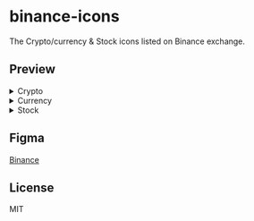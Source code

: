 # binance-icons
The Crypto/currency & Stock icons listed on Binance exchange.

## Preview

<details>
  <summary>Crypto</summary>

| Icon | Symbol | Name |
|:----:|-------:|:-----|
| <img src="https://raw.githubusercontent.com/VadimMalykhin/binance-icons/main/crypto/1inch.svg" width="32" height="32" />   | 1inch   | 1inch                           |
| <img src="https://raw.githubusercontent.com/VadimMalykhin/binance-icons/main/crypto/aave.svg" width="32" height="32" />    | aave    | Aave                            |
| <img src="https://raw.githubusercontent.com/VadimMalykhin/binance-icons/main/crypto/acm.svg" width="32" height="32" />     | acm     | AC Milan Fan Token              |
| <img src="https://raw.githubusercontent.com/VadimMalykhin/binance-icons/main/crypto/ada.svg" width="32" height="32" />     | ada     | Cardano                         |
| <img src="https://raw.githubusercontent.com/VadimMalykhin/binance-icons/main/crypto/adx.svg" width="32" height="32" />     | adx     | AdEx                            |
| <img src="https://raw.githubusercontent.com/VadimMalykhin/binance-icons/main/crypto/aergo.svg" width="32" height="32" />   | aergo   | Aergo                           |
| <img src="https://raw.githubusercontent.com/VadimMalykhin/binance-icons/main/crypto/agix.svg" width="32" height="32" />    | agix    | SingularityNET Token            |
| <img src="https://raw.githubusercontent.com/VadimMalykhin/binance-icons/main/crypto/aion.svg" width="32" height="32" />    | aion    | AION                            |
| <img src="https://raw.githubusercontent.com/VadimMalykhin/binance-icons/main/crypto/akro.svg" width="32" height="32" />    | akro    | Akropolis                       |
| <img src="https://raw.githubusercontent.com/VadimMalykhin/binance-icons/main/crypto/algo.svg" width="32" height="32" />    | algo    | Algorand                        |
| <img src="https://raw.githubusercontent.com/VadimMalykhin/binance-icons/main/crypto/alice.svg" width="32" height="32" />   | alice   | My Neighbor Alice               |
| <img src="https://raw.githubusercontent.com/VadimMalykhin/binance-icons/main/crypto/alpha.svg" width="32" height="32" />   | alpha   | Alpha Finance Lab               |
| <img src="https://raw.githubusercontent.com/VadimMalykhin/binance-icons/main/crypto/amb.svg" width="32" height="32" />     | amb     | Ambrosus                        |
| <img src="https://raw.githubusercontent.com/VadimMalykhin/binance-icons/main/crypto/ankr.svg" width="32" height="32" />    | ankr    | Ankr                            |
| <img src="https://raw.githubusercontent.com/VadimMalykhin/binance-icons/main/crypto/ant.svg" width="32" height="32" />     | ant     | Aragon                          |
| <img src="https://raw.githubusercontent.com/VadimMalykhin/binance-icons/main/crypto/appc.svg" width="32" height="32" />    | appc    | AppCoins                        |
| <img src="https://raw.githubusercontent.com/VadimMalykhin/binance-icons/main/crypto/ar.svg" width="32" height="32" />      | ar      | Arweave                         |
| <img src="https://raw.githubusercontent.com/VadimMalykhin/binance-icons/main/crypto/ardr.svg" width="32" height="32" />    | ardr    | Ardor                           |
| <img src="https://raw.githubusercontent.com/VadimMalykhin/binance-icons/main/crypto/ark.svg" width="32" height="32" />     | ark     | Ark                             |
| <img src="https://raw.githubusercontent.com/VadimMalykhin/binance-icons/main/crypto/arpa.svg" width="32" height="32" />    | arpa    | ARPA Chain                      |
| <img src="https://raw.githubusercontent.com/VadimMalykhin/binance-icons/main/crypto/asr.svg" width="32" height="32" />     | asr     | AS Roma Fan Token               |
| <img src="https://raw.githubusercontent.com/VadimMalykhin/binance-icons/main/crypto/ast.svg" width="32" height="32" />     | ast     | AirSwap                         |
| <img src="https://raw.githubusercontent.com/VadimMalykhin/binance-icons/main/crypto/atm.svg" width="32" height="32" />     | atm     | Atlético de Madrid Fan Token    |
| <img src="https://raw.githubusercontent.com/VadimMalykhin/binance-icons/main/crypto/atom.svg" width="32" height="32" />    | atom    | Cosmos                          |
| <img src="https://raw.githubusercontent.com/VadimMalykhin/binance-icons/main/crypto/auction.svg" width="32" height="32" /> | auction | Auction                         |
| <img src="https://raw.githubusercontent.com/VadimMalykhin/binance-icons/main/crypto/audio.svg" width="32" height="32" />   | audio   | Audius                          |
| <img src="https://raw.githubusercontent.com/VadimMalykhin/binance-icons/main/crypto/auto.svg" width="32" height="32" />    | auto    | Auto                            |
| <img src="https://raw.githubusercontent.com/VadimMalykhin/binance-icons/main/crypto/ava.svg" width="32" height="32" />     | ava     | Travala.com                     |
| <img src="https://raw.githubusercontent.com/VadimMalykhin/binance-icons/main/crypto/avax.svg" width="32" height="32" />    | avax    | Avalanche                       |
| <img src="https://raw.githubusercontent.com/VadimMalykhin/binance-icons/main/crypto/axs.svg" width="32" height="32" />     | axs     | Axie Infinity                   |
| <img src="https://raw.githubusercontent.com/VadimMalykhin/binance-icons/main/crypto/badger.svg" width="32" height="32" />  | badger  | Badger DAO                      |
| <img src="https://raw.githubusercontent.com/VadimMalykhin/binance-icons/main/crypto/bake.svg" width="32" height="32" />    | bake    | BakeryToken                     |
| <img src="https://raw.githubusercontent.com/VadimMalykhin/binance-icons/main/crypto/bal.svg" width="32" height="32" />     | bal     | Balancer                        |
| <img src="https://raw.githubusercontent.com/VadimMalykhin/binance-icons/main/crypto/band.svg" width="32" height="32" />    | band    | BAND                            |
| <img src="https://raw.githubusercontent.com/VadimMalykhin/binance-icons/main/crypto/bar.svg" width="32" height="32" />     | bar     | FC Barcelona Fan Token BAR      |
| <img src="https://raw.githubusercontent.com/VadimMalykhin/binance-icons/main/crypto/bat.svg" width="32" height="32" />     | bat     | Basic Attention Token           |
| <img src="https://raw.githubusercontent.com/VadimMalykhin/binance-icons/main/crypto/bcd.svg" width="32" height="32" />     | bcd     | Bitcoin Diamond                 |
| <img src="https://raw.githubusercontent.com/VadimMalykhin/binance-icons/main/crypto/bch.svg" width="32" height="32" />     | bch     | Bitcoin Cash                    |
| <img src="https://raw.githubusercontent.com/VadimMalykhin/binance-icons/main/crypto/bcha.svg" width="32" height="32" />    | bcha    | Bitcoin Cash ABC                |
| <img src="https://raw.githubusercontent.com/VadimMalykhin/binance-icons/main/crypto/beam.svg" width="32" height="32" />    | beam    | Beam                            |
| <img src="https://raw.githubusercontent.com/VadimMalykhin/binance-icons/main/crypto/bel.svg" width="32" height="32" />     | bel     | Bella Protocol                  |
| <img src="https://raw.githubusercontent.com/VadimMalykhin/binance-icons/main/crypto/beth.svg" width="32" height="32" />    | beth    | BETH                            |
| <img src="https://raw.githubusercontent.com/VadimMalykhin/binance-icons/main/crypto/bifi.svg" width="32" height="32" />    | bifi    | Beefy.Finance                   |
| <img src="https://raw.githubusercontent.com/VadimMalykhin/binance-icons/main/crypto/blz.svg" width="32" height="32" />     | blz     | Bluzelle                        |
| <img src="https://raw.githubusercontent.com/VadimMalykhin/binance-icons/main/crypto/bnb.svg" width="32" height="32" />     | bnb     | BNB                             |
| <img src="https://raw.githubusercontent.com/VadimMalykhin/binance-icons/main/crypto/bnt.svg" width="32" height="32" />     | bnt     | Bancor                          |
| <img src="https://raw.githubusercontent.com/VadimMalykhin/binance-icons/main/crypto/bot.svg" width="32" height="32" />     | bot     | Bounce Token                    |
| <img src="https://raw.githubusercontent.com/VadimMalykhin/binance-icons/main/crypto/bqx.svg" width="32" height="32" />     | bqx     | Voyager Token                   |
| <img src="https://raw.githubusercontent.com/VadimMalykhin/binance-icons/main/crypto/brd.svg" width="32" height="32" />     | brd     | Bread                           |
| <img src="https://raw.githubusercontent.com/VadimMalykhin/binance-icons/main/crypto/btc.svg" width="32" height="32" />     | btc     | Bitcoin                         |
| <img src="https://raw.githubusercontent.com/VadimMalykhin/binance-icons/main/crypto/btcst.svg" width="32" height="32" />   | btcst   | Bitcoin Standard Hashrate Token |
| <img src="https://raw.githubusercontent.com/VadimMalykhin/binance-icons/main/crypto/btg.svg" width="32" height="32" />     | btg     | Bitcoin Gold                    |
| <img src="https://raw.githubusercontent.com/VadimMalykhin/binance-icons/main/crypto/bts.svg" width="32" height="32" />     | bts     | BitShares                       |
| <img src="https://raw.githubusercontent.com/VadimMalykhin/binance-icons/main/crypto/btt.svg" width="32" height="32" />     | btt     | BitTorrent                      |
| <img src="https://raw.githubusercontent.com/VadimMalykhin/binance-icons/main/crypto/burger.svg" width="32" height="32" />  | burger  | Burger Swap                     |
| <img src="https://raw.githubusercontent.com/VadimMalykhin/binance-icons/main/crypto/busd.svg" width="32" height="32" />    | busd    | BUSD                            |
| <img src="https://raw.githubusercontent.com/VadimMalykhin/binance-icons/main/crypto/bzrx.svg" width="32" height="32" />    | bzrx    | bZx Protocol                    |
| <img src="https://raw.githubusercontent.com/VadimMalykhin/binance-icons/main/crypto/cake.svg" width="32" height="32" />    | cake    | PancakeSwap                     |
| <img src="https://raw.githubusercontent.com/VadimMalykhin/binance-icons/main/crypto/cdt.svg" width="32" height="32" />     | cdt     | Blox                            |
| <img src="https://raw.githubusercontent.com/VadimMalykhin/binance-icons/main/crypto/celo.svg" width="32" height="32" />    | celo    | Celo                            |
| <img src="https://raw.githubusercontent.com/VadimMalykhin/binance-icons/main/crypto/celr.svg" width="32" height="32" />    | celr    | Celer Network                   |
| <img src="https://raw.githubusercontent.com/VadimMalykhin/binance-icons/main/crypto/cfx.svg" width="32" height="32" />     | cfx     | Conflux Network                 |
| <img src="https://raw.githubusercontent.com/VadimMalykhin/binance-icons/main/crypto/chr.svg" width="32" height="32" />     | chr     | Chromia                         |
| <img src="https://raw.githubusercontent.com/VadimMalykhin/binance-icons/main/crypto/chz.svg" width="32" height="32" />     | chz     | Chiliz                          |
| <img src="https://raw.githubusercontent.com/VadimMalykhin/binance-icons/main/crypto/ckb.svg" width="32" height="32" />     | ckb     | CKB                             |
| <img src="https://raw.githubusercontent.com/VadimMalykhin/binance-icons/main/crypto/cloak.svg" width="32" height="32" />   | cloak   | CloakCoin                       |
| <img src="https://raw.githubusercontent.com/VadimMalykhin/binance-icons/main/crypto/cnd.svg" width="32" height="32" />     | cnd     | Cindicator                      |
| <img src="https://raw.githubusercontent.com/VadimMalykhin/binance-icons/main/crypto/cocos.svg" width="32" height="32" />   | cocos   | Cocos-BCX                       |
| <img src="https://raw.githubusercontent.com/VadimMalykhin/binance-icons/main/crypto/comp.svg" width="32" height="32" />    | comp    | Compound                        |
| <img src="https://raw.githubusercontent.com/VadimMalykhin/binance-icons/main/crypto/cos.svg" width="32" height="32" />     | cos     | Contentos                       |
| <img src="https://raw.githubusercontent.com/VadimMalykhin/binance-icons/main/crypto/coti.svg" width="32" height="32" />    | coti    | COTI                            |
| <img src="https://raw.githubusercontent.com/VadimMalykhin/binance-icons/main/crypto/cover.svg" width="32" height="32" />   | cover   | COVER Protocol                  |
| <img src="https://raw.githubusercontent.com/VadimMalykhin/binance-icons/main/crypto/cream.svg" width="32" height="32" />   | cream   | Cream Finance                   |
| <img src="https://raw.githubusercontent.com/VadimMalykhin/binance-icons/main/crypto/crv.svg" width="32" height="32" />     | crv     | Curve                           |
| <img src="https://raw.githubusercontent.com/VadimMalykhin/binance-icons/main/crypto/ctk.svg" width="32" height="32" />     | ctk     | CertiK                          |
| <img src="https://raw.githubusercontent.com/VadimMalykhin/binance-icons/main/crypto/ctsi.svg" width="32" height="32" />    | ctsi    | Cartesi                         |
| <img src="https://raw.githubusercontent.com/VadimMalykhin/binance-icons/main/crypto/ctxc.svg" width="32" height="32" />    | ctxc    | Cortex                          |
| <img src="https://raw.githubusercontent.com/VadimMalykhin/binance-icons/main/crypto/cvc.svg" width="32" height="32" />     | cvc     | Civic                           |
| <img src="https://raw.githubusercontent.com/VadimMalykhin/binance-icons/main/crypto/cvp.svg" width="32" height="32" />     | cvp     | PowerPool                       |
| <img src="https://raw.githubusercontent.com/VadimMalykhin/binance-icons/main/crypto/dai.svg" width="32" height="32" />     | dai     | Dai                             |
| <img src="https://raw.githubusercontent.com/VadimMalykhin/binance-icons/main/crypto/dash.svg" width="32" height="32" />    | dash    | Dash                            |
| <img src="https://raw.githubusercontent.com/VadimMalykhin/binance-icons/main/crypto/data.svg" width="32" height="32" />    | data    | Streamr DATAcoin                |
| <img src="https://raw.githubusercontent.com/VadimMalykhin/binance-icons/main/crypto/dcr.svg" width="32" height="32" />     | dcr     | Decred                          |
| <img src="https://raw.githubusercontent.com/VadimMalykhin/binance-icons/main/crypto/dego.svg" width="32" height="32" />    | dego    | Dego Finance                    |
| <img src="https://raw.githubusercontent.com/VadimMalykhin/binance-icons/main/crypto/dent.svg" width="32" height="32" />    | dent    | DENT                            |
| <img src="https://raw.githubusercontent.com/VadimMalykhin/binance-icons/main/crypto/dexe.svg" width="32" height="32" />    | dexe    | DeXe                            |
| <img src="https://raw.githubusercontent.com/VadimMalykhin/binance-icons/main/crypto/df.svg" width="32" height="32" />      | df      | dForce                          |
| <img src="https://raw.githubusercontent.com/VadimMalykhin/binance-icons/main/crypto/dgb.svg" width="32" height="32" />     | dgb     | DigiByte                        |
| <img src="https://raw.githubusercontent.com/VadimMalykhin/binance-icons/main/crypto/dia.svg" width="32" height="32" />     | dia     | DIA                             |
| <img src="https://raw.githubusercontent.com/VadimMalykhin/binance-icons/main/crypto/dlt.svg" width="32" height="32" />     | dlt     | Agrello                         |
| <img src="https://raw.githubusercontent.com/VadimMalykhin/binance-icons/main/crypto/dnt.svg" width="32" height="32" />     | dnt     | district0x                      |
| <img src="https://raw.githubusercontent.com/VadimMalykhin/binance-icons/main/crypto/dock.svg" width="32" height="32" />    | dock    | DOCK                            |
| <img src="https://raw.githubusercontent.com/VadimMalykhin/binance-icons/main/crypto/dodo.svg" width="32" height="32" />    | dodo    | DODO                            |
| <img src="https://raw.githubusercontent.com/VadimMalykhin/binance-icons/main/crypto/doge.svg" width="32" height="32" />    | doge    | Dogecoin                        |
| <img src="https://raw.githubusercontent.com/VadimMalykhin/binance-icons/main/crypto/dot.svg" width="32" height="32" />     | dot     | Polkadot                        |
| <img src="https://raw.githubusercontent.com/VadimMalykhin/binance-icons/main/crypto/drep.svg" width="32" height="32" />    | drep    | DREP                            |
| <img src="https://raw.githubusercontent.com/VadimMalykhin/binance-icons/main/crypto/dusk.svg" width="32" height="32" />    | dusk    | Dusk Network                    |
| <img src="https://raw.githubusercontent.com/VadimMalykhin/binance-icons/main/crypto/easy.svg" width="32" height="32" />    | easy    | EasyFi                          |
| <img src="https://raw.githubusercontent.com/VadimMalykhin/binance-icons/main/crypto/egld.svg" width="32" height="32" />    | egld    | Elrond eGold                    |
| <img src="https://raw.githubusercontent.com/VadimMalykhin/binance-icons/main/crypto/elf.svg" width="32" height="32" />     | elf     | aelf                            |
| <img src="https://raw.githubusercontent.com/VadimMalykhin/binance-icons/main/crypto/enj.svg" width="32" height="32" />     | enj     | Enjin Coin                      |
| <img src="https://raw.githubusercontent.com/VadimMalykhin/binance-icons/main/crypto/eos.svg" width="32" height="32" />     | eos     | EOS                             |
| <img src="https://raw.githubusercontent.com/VadimMalykhin/binance-icons/main/crypto/erd.svg" width="32" height="32" />     | erd     | Elrond                          |
| <img src="https://raw.githubusercontent.com/VadimMalykhin/binance-icons/main/crypto/etc.svg" width="32" height="32" />     | etc     | Ethereum Classic                |
| <img src="https://raw.githubusercontent.com/VadimMalykhin/binance-icons/main/crypto/eth.svg" width="32" height="32" />     | eth     | Ethereum                        |
| <img src="https://raw.githubusercontent.com/VadimMalykhin/binance-icons/main/crypto/evx.svg" width="32" height="32" />     | evx     | Everex                          |
| <img src="https://raw.githubusercontent.com/VadimMalykhin/binance-icons/main/crypto/ez.svg" width="32" height="32" />      | ez      | EasyFi                          |
| <img src="https://raw.githubusercontent.com/VadimMalykhin/binance-icons/main/crypto/fet.svg" width="32" height="32" />     | fet     | Fetch.AI                        |
| <img src="https://raw.githubusercontent.com/VadimMalykhin/binance-icons/main/crypto/fil.svg" width="32" height="32" />     | fil     | Filecoin                        |
| <img src="https://raw.githubusercontent.com/VadimMalykhin/binance-icons/main/crypto/fio.svg" width="32" height="32" />     | fio     | FIO Protocol                    |
| <img src="https://raw.githubusercontent.com/VadimMalykhin/binance-icons/main/crypto/firo.svg" width="32" height="32" />    | firo    | Firo                            |
| <img src="https://raw.githubusercontent.com/VadimMalykhin/binance-icons/main/crypto/fis.svg" width="32" height="32" />     | fis     | Stafi                           |
| <img src="https://raw.githubusercontent.com/VadimMalykhin/binance-icons/main/crypto/flm.svg" width="32" height="32" />     | flm     | Flamingo                        |
| <img src="https://raw.githubusercontent.com/VadimMalykhin/binance-icons/main/crypto/for.svg" width="32" height="32" />     | for     | ForTube                         |
| <img src="https://raw.githubusercontent.com/VadimMalykhin/binance-icons/main/crypto/front.svg" width="32" height="32" />   | front   | Frontier                        |
| <img src="https://raw.githubusercontent.com/VadimMalykhin/binance-icons/main/crypto/fxs.svg" width="32" height="32" />     | fxs     | Frax Share                      |
| <img src="https://raw.githubusercontent.com/VadimMalykhin/binance-icons/main/crypto/gas.svg" width="32" height="32" />     | gas     | NeoGas                          |
| <img src="https://raw.githubusercontent.com/VadimMalykhin/binance-icons/main/crypto/ghst.svg" width="32" height="32" />    | ghst    | Aavegotchi                      |
| <img src="https://raw.githubusercontent.com/VadimMalykhin/binance-icons/main/crypto/glm.svg" width="32" height="32" />     | glm     | Golem                           |
| <img src="https://raw.githubusercontent.com/VadimMalykhin/binance-icons/main/crypto/grs.svg" width="32" height="32" />     | grs     | Groestlcoin                     |
| <img src="https://raw.githubusercontent.com/VadimMalykhin/binance-icons/main/crypto/grt.svg" width="32" height="32" />     | grt     | The Graph                       |
| <img src="https://raw.githubusercontent.com/VadimMalykhin/binance-icons/main/crypto/gtc.svg" width="32" height="32" />     | gtc     | Gitcoin                         |
| <img src="https://raw.githubusercontent.com/VadimMalykhin/binance-icons/main/crypto/gto.svg" width="32" height="32" />     | gto     | Gifto                           |
| <img src="https://raw.githubusercontent.com/VadimMalykhin/binance-icons/main/crypto/hard.svg" width="32" height="32" />    | hard    | HARD Protocol                   |
| <img src="https://raw.githubusercontent.com/VadimMalykhin/binance-icons/main/crypto/hbar.svg" width="32" height="32" />    | hbar    | Hedera Hashgraph                |
| <img src="https://raw.githubusercontent.com/VadimMalykhin/binance-icons/main/crypto/hnt.svg" width="32" height="32" />     | hnt     | Helium                          |
| <img src="https://raw.githubusercontent.com/VadimMalykhin/binance-icons/main/crypto/icp.svg" width="32" height="32" />     | icp     | Internet Computer               |
| <img src="https://raw.githubusercontent.com/VadimMalykhin/binance-icons/main/crypto/inj.svg" width="32" height="32" />     | inj     | Injective Protocol              |
| <img src="https://raw.githubusercontent.com/VadimMalykhin/binance-icons/main/crypto/iost.svg" width="32" height="32" />    | iost    | IOST                            |
| <img src="https://raw.githubusercontent.com/VadimMalykhin/binance-icons/main/crypto/iota.svg" width="32" height="32" />    | iota    | MIOTA                           |
| <img src="https://raw.githubusercontent.com/VadimMalykhin/binance-icons/main/crypto/juv.svg" width="32" height="32" />     | juv     | Juventus Fan Token              |
| <img src="https://raw.githubusercontent.com/VadimMalykhin/binance-icons/main/crypto/kava.svg" width="32" height="32" />    | kava    | Kava                            |
| <img src="https://raw.githubusercontent.com/VadimMalykhin/binance-icons/main/crypto/knc.svg" width="32" height="32" />     | knc     | KyberNetwork                    |
| <img src="https://raw.githubusercontent.com/VadimMalykhin/binance-icons/main/crypto/ksm.svg" width="32" height="32" />     | ksm     | Kusama                          |
| <img src="https://raw.githubusercontent.com/VadimMalykhin/binance-icons/main/crypto/link.svg" width="32" height="32" />    | link    | ChainLink                       |
| <img src="https://raw.githubusercontent.com/VadimMalykhin/binance-icons/main/crypto/lit.svg" width="32" height="32" />     | lit     | Litentry                        |
| <img src="https://raw.githubusercontent.com/VadimMalykhin/binance-icons/main/crypto/loom.svg" width="32" height="32" />    | loom    | Loom Network                    |
| <img src="https://raw.githubusercontent.com/VadimMalykhin/binance-icons/main/crypto/lpt.svg" width="32" height="32" />     | lpt     | Livepeer                        |
| <img src="https://raw.githubusercontent.com/VadimMalykhin/binance-icons/main/crypto/lrc.svg" width="32" height="32" />     | lrc     | Loopring                        |
| <img src="https://raw.githubusercontent.com/VadimMalykhin/binance-icons/main/crypto/ltc.svg" width="32" height="32" />     | ltc     | Litecoin                        |
| <img src="https://raw.githubusercontent.com/VadimMalykhin/binance-icons/main/crypto/luna.svg" width="32" height="32" />    | luna    | Terra                           |
| <img src="https://raw.githubusercontent.com/VadimMalykhin/binance-icons/main/crypto/mana.svg" width="32" height="32" />    | mana    | Decentraland                    |
| <img src="https://raw.githubusercontent.com/VadimMalykhin/binance-icons/main/crypto/matic.svg" width="32" height="32" />   | matic   | Polygon                         |
| <img src="https://raw.githubusercontent.com/VadimMalykhin/binance-icons/main/crypto/mft.svg" width="32" height="32" />     | mft     | Mainframe                       |
| <img src="https://raw.githubusercontent.com/VadimMalykhin/binance-icons/main/crypto/mir.svg" width="32" height="32" />     | mir     | Mirror Protocol                 |
| <img src="https://raw.githubusercontent.com/VadimMalykhin/binance-icons/main/crypto/near.svg" width="32" height="32" />    | near    | NEAR Protocol                   |
| <img src="https://raw.githubusercontent.com/VadimMalykhin/binance-icons/main/crypto/neo.svg" width="32" height="32" />     | neo     | NEO                             |
| <img src="https://raw.githubusercontent.com/VadimMalykhin/binance-icons/main/crypto/nmr.svg" width="32" height="32" />     | nmr     | Numeraire                       |
| <img src="https://raw.githubusercontent.com/VadimMalykhin/binance-icons/main/crypto/nu.svg" width="32" height="32" />      | nu      | NuCypher                        |
| <img src="https://raw.githubusercontent.com/VadimMalykhin/binance-icons/main/crypto/ocean.svg" width="32" height="32" />   | ocean   | Ocean Protocol                  |
| <img src="https://raw.githubusercontent.com/VadimMalykhin/binance-icons/main/crypto/og.svg" width="32" height="32" />      | og      | OG Fan Token                    |
| <img src="https://raw.githubusercontent.com/VadimMalykhin/binance-icons/main/crypto/ogn.svg" width="32" height="32" />     | ogn     | OriginToken                     |
| <img src="https://raw.githubusercontent.com/VadimMalykhin/binance-icons/main/crypto/omg.svg" width="32" height="32" />     | omg     | OMG Network                     |
| <img src="https://raw.githubusercontent.com/VadimMalykhin/binance-icons/main/crypto/one.svg" width="32" height="32" />     | one     | Harmony                         |
| <img src="https://raw.githubusercontent.com/VadimMalykhin/binance-icons/main/crypto/ong.svg" width="32" height="32" />     | ong     | Ontology Gas                    |
| <img src="https://raw.githubusercontent.com/VadimMalykhin/binance-icons/main/crypto/ont.svg" width="32" height="32" />     | ont     | Ontology                        |
| <img src="https://raw.githubusercontent.com/VadimMalykhin/binance-icons/main/crypto/oxt.svg" width="32" height="32" />     | oxt     | Orchid                          |
| <img src="https://raw.githubusercontent.com/VadimMalykhin/binance-icons/main/crypto/pax.svg" width="32" height="32" />     | pax     | Paxos Standard                  |
| <img src="https://raw.githubusercontent.com/VadimMalykhin/binance-icons/main/crypto/paxg.svg" width="32" height="32" />    | paxg    | PAX Gold                        |
| <img src="https://raw.githubusercontent.com/VadimMalykhin/binance-icons/main/crypto/perl.svg" width="32" height="32" />    | perl    | Perlin                          |
| <img src="https://raw.githubusercontent.com/VadimMalykhin/binance-icons/main/crypto/prom.svg" width="32" height="32" />    | prom    | Prometeus                       |
| <img src="https://raw.githubusercontent.com/VadimMalykhin/binance-icons/main/crypto/psg.svg" width="32" height="32" />     | psg     | Paris Saint-Germain Fan Token   |
| <img src="https://raw.githubusercontent.com/VadimMalykhin/binance-icons/main/crypto/qsp.svg" width="32" height="32" />     | qsp     | Quantstamp                      |
| <img src="https://raw.githubusercontent.com/VadimMalykhin/binance-icons/main/crypto/qtum.svg" width="32" height="32" />    | qtum    | Qtum                            |
| <img src="https://raw.githubusercontent.com/VadimMalykhin/binance-icons/main/crypto/reef.svg" width="32" height="32" />    | reef    | Reef Finance                    |
| <img src="https://raw.githubusercontent.com/VadimMalykhin/binance-icons/main/crypto/ren.svg" width="32" height="32" />     | ren     | Ren                             |
| <img src="https://raw.githubusercontent.com/VadimMalykhin/binance-icons/main/crypto/renbtc.svg" width="32" height="32" />  | renbtc  | renBTC                          |
| <img src="https://raw.githubusercontent.com/VadimMalykhin/binance-icons/main/crypto/rep.svg" width="32" height="32" />     | rep     | Augur v2                        |
| <img src="https://raw.githubusercontent.com/VadimMalykhin/binance-icons/main/crypto/rose.svg" width="32" height="32" />    | rose    | Oasis Network                   |
| <img src="https://raw.githubusercontent.com/VadimMalykhin/binance-icons/main/crypto/rvn.svg" width="32" height="32" />     | rvn     | Ravencoin                       |
| <img src="https://raw.githubusercontent.com/VadimMalykhin/binance-icons/main/crypto/sand.svg" width="32" height="32" />    | sand    | The Sandbox                     |
| <img src="https://raw.githubusercontent.com/VadimMalykhin/binance-icons/main/crypto/sc.svg" width="32" height="32" />      | sc      | Siacoin                         |
| <img src="https://raw.githubusercontent.com/VadimMalykhin/binance-icons/main/crypto/scrt.svg" width="32" height="32" />    | scrt    | Secret                          |
| <img src="https://raw.githubusercontent.com/VadimMalykhin/binance-icons/main/crypto/sfp.svg" width="32" height="32" />     | sfp     | SafePal                         |
| <img src="https://raw.githubusercontent.com/VadimMalykhin/binance-icons/main/crypto/shib.svg" width="32" height="32" />    | shib    | SHIBA INU                       |
| <img src="https://raw.githubusercontent.com/VadimMalykhin/binance-icons/main/crypto/sky.svg" width="32" height="32" />     | sky     | Skycoin                         |
| <img src="https://raw.githubusercontent.com/VadimMalykhin/binance-icons/main/crypto/snm.svg" width="32" height="32" />     | snm     | SONM                            |
| <img src="https://raw.githubusercontent.com/VadimMalykhin/binance-icons/main/crypto/snt.svg" width="32" height="32" />     | snt     | Status                          |
| <img src="https://raw.githubusercontent.com/VadimMalykhin/binance-icons/main/crypto/snx.svg" width="32" height="32" />     | snx     | Synthetix Network Token         |
| <img src="https://raw.githubusercontent.com/VadimMalykhin/binance-icons/main/crypto/sol.svg" width="32" height="32" />     | sol     | Solana                          |
| <img src="https://raw.githubusercontent.com/VadimMalykhin/binance-icons/main/crypto/storj.svg" width="32" height="32" />   | storj   | Storj                           |
| <img src="https://raw.githubusercontent.com/VadimMalykhin/binance-icons/main/crypto/stx.svg" width="32" height="32" />     | stx     | Stacks                          |
| <img src="https://raw.githubusercontent.com/VadimMalykhin/binance-icons/main/crypto/sushi.svg" width="32" height="32" />   | sushi   | Sushi                           |
| <img src="https://raw.githubusercontent.com/VadimMalykhin/binance-icons/main/crypto/sxp.svg" width="32" height="32" />     | sxp     | Swipe                           |
| <img src="https://raw.githubusercontent.com/VadimMalykhin/binance-icons/main/crypto/tfuel.svg" width="32" height="32" />   | tfuel   | Theta Fuel                      |
| <img src="https://raw.githubusercontent.com/VadimMalykhin/binance-icons/main/crypto/theta.svg" width="32" height="32" />   | theta   | Theta Token                     |
| <img src="https://raw.githubusercontent.com/VadimMalykhin/binance-icons/main/crypto/tomo.svg" width="32" height="32" />    | tomo    | TomoChain                       |
| <img src="https://raw.githubusercontent.com/VadimMalykhin/binance-icons/main/crypto/troy.svg" width="32" height="32" />    | troy    | Troy                            |
| <img src="https://raw.githubusercontent.com/VadimMalykhin/binance-icons/main/crypto/trx.svg" width="32" height="32" />     | trx     | TRON                            |
| <img src="https://raw.githubusercontent.com/VadimMalykhin/binance-icons/main/crypto/tusd.svg" width="32" height="32" />    | tusd    | TrueUSD                         |
| <img src="https://raw.githubusercontent.com/VadimMalykhin/binance-icons/main/crypto/twt.svg" width="32" height="32" />     | twt     | Trust Wallet Token              |
| <img src="https://raw.githubusercontent.com/VadimMalykhin/binance-icons/main/crypto/uft.svg" width="32" height="32" />     | uft     | UniLend                         |
| <img src="https://raw.githubusercontent.com/VadimMalykhin/binance-icons/main/crypto/uma.svg" width="32" height="32" />     | uma     | UMA                             |
| <img src="https://raw.githubusercontent.com/VadimMalykhin/binance-icons/main/crypto/unfi.svg" width="32" height="32" />    | unfi    | Unifi Protocol DAO              |
| <img src="https://raw.githubusercontent.com/VadimMalykhin/binance-icons/main/crypto/uni.svg" width="32" height="32" />     | uni     | Uniswap                         |
| <img src="https://raw.githubusercontent.com/VadimMalykhin/binance-icons/main/crypto/usdc.svg" width="32" height="32" />    | usdc    | USD Coin                        |
| <img src="https://raw.githubusercontent.com/VadimMalykhin/binance-icons/main/crypto/usdt.svg" width="32" height="32" />    | usdt    | TetherUS                        |
| <img src="https://raw.githubusercontent.com/VadimMalykhin/binance-icons/main/crypto/vet.svg" width="32" height="32" />     | vet     | VeChain                         |
| <img src="https://raw.githubusercontent.com/VadimMalykhin/binance-icons/main/crypto/waves.svg" width="32" height="32" />   | waves   | Waves                           |
| <img src="https://raw.githubusercontent.com/VadimMalykhin/binance-icons/main/crypto/wbtc.svg" width="32" height="32" />    | wbtc    | Wrapped Bitcoin                 |
| <img src="https://raw.githubusercontent.com/VadimMalykhin/binance-icons/main/crypto/win.svg" width="32" height="32" />     | win     | WINK                            |
| <img src="https://raw.githubusercontent.com/VadimMalykhin/binance-icons/main/crypto/wing.svg" width="32" height="32" />    | wing    | Wing Token                      |
| <img src="https://raw.githubusercontent.com/VadimMalykhin/binance-icons/main/crypto/wnxm.svg" width="32" height="32" />    | wnxm    | Wrapped NXM                     |
| <img src="https://raw.githubusercontent.com/VadimMalykhin/binance-icons/main/crypto/wpr.svg" width="32" height="32" />     | wpr     | WePower                         |
| <img src="https://raw.githubusercontent.com/VadimMalykhin/binance-icons/main/crypto/wrx.svg" width="32" height="32" />     | wrx     | WazirX                          |
| <img src="https://raw.githubusercontent.com/VadimMalykhin/binance-icons/main/crypto/wtc.svg" width="32" height="32" />     | wtc     | Walton                          |
| <img src="https://raw.githubusercontent.com/VadimMalykhin/binance-icons/main/crypto/xem.svg" width="32" height="32" />     | xem     | NEM                             |
| <img src="https://raw.githubusercontent.com/VadimMalykhin/binance-icons/main/crypto/xlm.svg" width="32" height="32" />     | xlm     | Stellar Lumens                  |
| <img src="https://raw.githubusercontent.com/VadimMalykhin/binance-icons/main/crypto/xmr.svg" width="32" height="32" />     | xmr     | Monero                          |
| <img src="https://raw.githubusercontent.com/VadimMalykhin/binance-icons/main/crypto/xrp.svg" width="32" height="32" />     | xrp     | Ripple                          |
| <img src="https://raw.githubusercontent.com/VadimMalykhin/binance-icons/main/crypto/xtz.svg" width="32" height="32" />     | xtz     | Tezos                           |
| <img src="https://raw.githubusercontent.com/VadimMalykhin/binance-icons/main/crypto/xvg.svg" width="32" height="32" />     | xvg     | Verge                           |
| <img src="https://raw.githubusercontent.com/VadimMalykhin/binance-icons/main/crypto/xvs.svg" width="32" height="32" />     | xvs     | Venus                           |
| <img src="https://raw.githubusercontent.com/VadimMalykhin/binance-icons/main/crypto/xym.svg" width="32" height="32" />     | xym     | Symbol                          |
| <img src="https://raw.githubusercontent.com/VadimMalykhin/binance-icons/main/crypto/yfi.svg" width="32" height="32" />     | yfi     | yearn.finance                   |
| <img src="https://raw.githubusercontent.com/VadimMalykhin/binance-icons/main/crypto/yfii.svg" width="32" height="32" />    | yfii    | DFI.Money                       |
| <img src="https://raw.githubusercontent.com/VadimMalykhin/binance-icons/main/crypto/zec.svg" width="32" height="32" />     | zec     | Zcash                           |
| <img src="https://raw.githubusercontent.com/VadimMalykhin/binance-icons/main/crypto/zen.svg" width="32" height="32" />     | zen     | Horizen                         |
| <img src="https://raw.githubusercontent.com/VadimMalykhin/binance-icons/main/crypto/zil.svg" width="32" height="32" />     | zil     | Zilliqa                         |
| <img src="https://raw.githubusercontent.com/VadimMalykhin/binance-icons/main/crypto/zrx.svg" width="32" height="32" />     | zrx     | 0x                              |
</details>

<details>
  <summary>Currency</summary>
  
| Icon | Symbol | Name |
|:----:|-------:|:-----|
...
</details>

<details>
  <summary>Stock</summary>

| Icon | Symbol | Name |
|:----:|-------:|:-----|
| <img src="https://raw.githubusercontent.com/VadimMalykhin/binance-icons/main/stock/aapl.svg" width="32" height="32" /> | aapl | Apple                      |
| <img src="https://raw.githubusercontent.com/VadimMalykhin/binance-icons/main/stock/coin.svg" width="32" height="32" /> | coin | Coinbase Global Inc.       |
| <img src="https://raw.githubusercontent.com/VadimMalykhin/binance-icons/main/stock/ea.svg" width="32" height="32" />   | ea   | Electronic Arts Inc.       |
| <img src="https://raw.githubusercontent.com/VadimMalykhin/binance-icons/main/stock/msft.svg" width="32" height="32" /> | msft | Microsoft Corporation      |
| <img src="https://raw.githubusercontent.com/VadimMalykhin/binance-icons/main/stock/mstr.svg" width="32" height="32" /> | mstr | MicroStrategy Incorporated |
| <img src="https://raw.githubusercontent.com/VadimMalykhin/binance-icons/main/stock/nflx.svg" width="32" height="32" /> | nflx | Netflix Inc                |
| <img src="https://raw.githubusercontent.com/VadimMalykhin/binance-icons/main/stock/tsla.svg" width="32" height="32" /> | tsla | Tesla Inc.                 |
</details>

## Figma

[Binance](https://www.figma.com/file/Y7Tg0OaA427HwKjDpWgnCs/Binance?node-id=0%3A1)

## License

MIT
